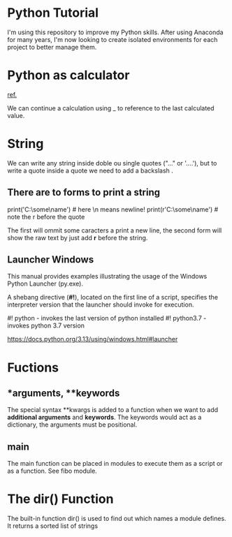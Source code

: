 # Python Tutorial

I'm using this repository to improve my Python skills. After using Anaconda for many years, I'm now looking to create isolated environments for each project to better manage them.

# Python as calculator 
[ref.](https://docs.python.org/3.13/tutorial/introduction.html)

We can continue a calculation using _ to reference to the last calculated value.

# String 

We can write any string inside doble ou single quotes ("..." or '....'), but to write a quote inside a quote we need to add a backslash \. 

## There are to forms to print a string
print('C:\some\name')  # here \n means newline!
print(r'C:\some\name')  # note the r before the quote

The first will ommit some caracters a print a new line, the second form will show the raw text by just add **r** before the string. 

## Launcher Windows
This manual provides examples illustrating the usage of the Windows Python Launcher (py.exe).

A shebang directive (**#!**), located on the first line of a script, specifies the interpreter version that the launcher should invoke for execution.

#! python - invokes the last version of python installed 
#! python3.7 - invokes python 3.7 version 

https://docs.python.org/3.13/using/windows.html#launcher 


# Fuctions 

## \*arguments, \*\*keywords

The special syntax \*\*kwargs is added to a function when we want to add **additional arguments** and **keywords**. The keywords would act as a dictionary, the arguments must be positional.

## __main__

The main function can be placed in modules to execute them as a script or as a function. See fibo module. 

# The dir() Function

The built-in function dir() is used to find out which names a module defines. It returns a sorted list of strings